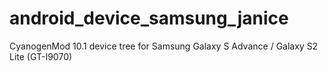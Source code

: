 android_device_samsung_janice
=============================

CyanogenMod 10.1  device tree for  Samsung Galaxy S Advance / Galaxy S2 Lite (GT-I9070)
